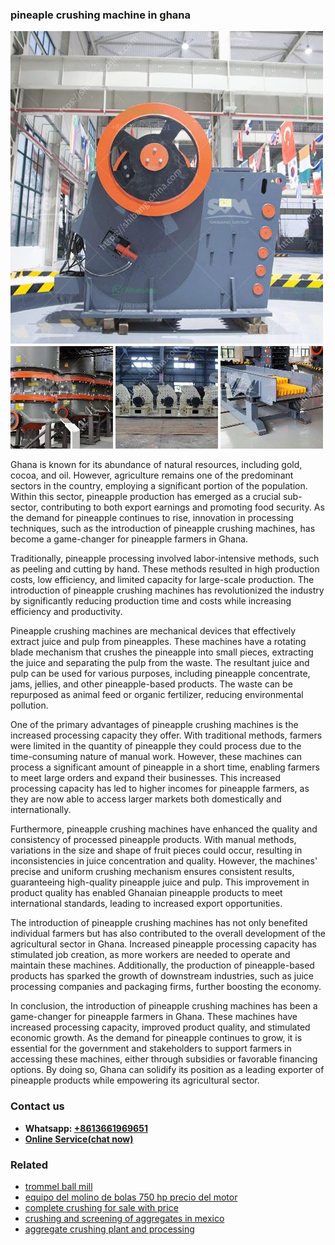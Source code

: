 <h3>pineaple crushing machine in ghana</h3><img src='1708322793.jpg' alt=''><p>Ghana is known for its abundance of natural resources, including gold, cocoa, and oil. However, agriculture remains one of the predominant sectors in the country, employing a significant portion of the population. Within this sector, pineapple production has emerged as a crucial sub-sector, contributing to both export earnings and promoting food security. As the demand for pineapple continues to rise, innovation in processing techniques, such as the introduction of pineapple crushing machines, has become a game-changer for pineapple farmers in Ghana.</p><p>Traditionally, pineapple processing involved labor-intensive methods, such as peeling and cutting by hand. These methods resulted in high production costs, low efficiency, and limited capacity for large-scale production. The introduction of pineapple crushing machines has revolutionized the industry by significantly reducing production time and costs while increasing efficiency and productivity.</p><p>Pineapple crushing machines are mechanical devices that effectively extract juice and pulp from pineapples. These machines have a rotating blade mechanism that crushes the pineapple into small pieces, extracting the juice and separating the pulp from the waste. The resultant juice and pulp can be used for various purposes, including pineapple concentrate, jams, jellies, and other pineapple-based products. The waste can be repurposed as animal feed or organic fertilizer, reducing environmental pollution.</p><p>One of the primary advantages of pineapple crushing machines is the increased processing capacity they offer. With traditional methods, farmers were limited in the quantity of pineapple they could process due to the time-consuming nature of manual work. However, these machines can process a significant amount of pineapple in a short time, enabling farmers to meet large orders and expand their businesses. This increased processing capacity has led to higher incomes for pineapple farmers, as they are now able to access larger markets both domestically and internationally.</p><p>Furthermore, pineapple crushing machines have enhanced the quality and consistency of processed pineapple products. With manual methods, variations in the size and shape of fruit pieces could occur, resulting in inconsistencies in juice concentration and quality. However, the machines' precise and uniform crushing mechanism ensures consistent results, guaranteeing high-quality pineapple juice and pulp. This improvement in product quality has enabled Ghanaian pineapple products to meet international standards, leading to increased export opportunities.</p><p>The introduction of pineapple crushing machines has not only benefited individual farmers but has also contributed to the overall development of the agricultural sector in Ghana. Increased pineapple processing capacity has stimulated job creation, as more workers are needed to operate and maintain these machines. Additionally, the production of pineapple-based products has sparked the growth of downstream industries, such as juice processing companies and packaging firms, further boosting the economy.</p><p>In conclusion, the introduction of pineapple crushing machines has been a game-changer for pineapple farmers in Ghana. These machines have increased processing capacity, improved product quality, and stimulated economic growth. As the demand for pineapple continues to grow, it is essential for the government and stakeholders to support farmers in accessing these machines, either through subsidies or favorable financing options. By doing so, Ghana can solidify its position as a leading exporter of pineapple products while empowering its agricultural sector.</p><h3>Contact us</h3><ul><li><strong>Whatsapp:&nbsp;<a href="https://wa.me/8613661969651">+8613661969651</a></strong></li><li><a href="https://swt.shibang-china.com/?git&amp;zhl&amp;pineaple crushing machine in ghana"><strong>Online Service(chat now)</strong></a></li></ul><h3>Related</h3><ul><li><a href='trommel ball mill.md'>trommel ball mill</a></li><li><a href='equipo del molino de bolas 750 hp precio del motor.md'>equipo del molino de bolas 750 hp precio del motor</a></li><li><a href='complete crushing for sale with price.md'>complete crushing for sale with price</a></li><li><a href='crushing and screening of aggregates in mexico.md'>crushing and screening of aggregates in mexico</a></li><li><a href='aggregate crushing plant and processing.md'>aggregate crushing plant and processing</a></li></ul>